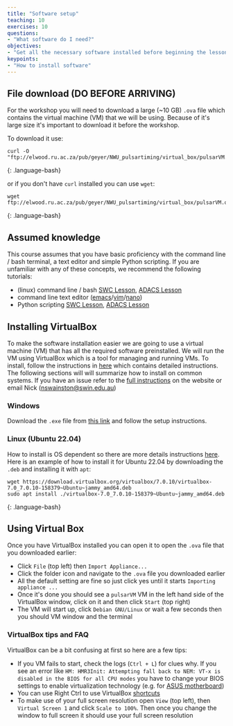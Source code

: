 ```yaml
---
title: "Software setup"
teaching: 10
exercises: 10
questions:
- "What software do I need?"
objectives:
- "Get all the necessary software installed before beginning the lessons"
keypoints:
- "How to install software"
---
```



## File download (DO BEFORE ARRIVING)

For the workshop you will need to download a large (~10 GB) `.ova` file which contains the virtual machine (VM) that we will be using.
Because of it's large size it's important to download it before the workshop.

To download it use:
```
curl -O  "ftp://elwood.ru.ac.za/pub/geyer/NWU_pulsartiming/virtual_box/pulsarVM.ova"
```
{: .language-bash}

or if you don't have `curl` installed you can use `wget`:
```
wget ftp://elwood.ru.ac.za/pub/geyer/NWU_pulsartiming/virtual_box/pulsarVM.ova
```
{: .language-bash}

## Assumed knowledge

This course assumes that you have basic proficiency with the command line / bash terminal, a text editor and simple Python scripting.
If you are unfamiliar with any of these concepts, we recommend the following tutorials:

- (linux) command line / bash [SWC Lesson](https://swcarpentry.github.io/shell-novice/), [ADACS Lesson](https://adacs.org.au/courses/introduction-to-bash/)
- command line text editor ([emacs](https://www.linuxfordevices.com/tutorials/linux/emacs-editor-tutorial)/[vim](https://www.tutorialspoint.com/vim/index.htm#)/[nano](https://www.linuxfordevices.com/tutorials/linux/nano-editor-in-linux))
- Python scripting [SWC Lesson](http://swcarpentry.github.io/python-novice-gapminder/), [ADACS Lesson](https://adacs.org.au/courses/introduction-to-python/)


## Installing VirtualBox

To make the software installation easier we are going to use a virtual machine (VM) that has all the required software preinstalled.
We will run the VM using VirtualBox which is a tool for managing and running VMs.
To install, follow the instructions in [here](https://www.virtualbox.org/wiki/Downloads) which contains detailed instructions.
The following sections will will summarize how to install on common systems.
If you have an issue refer to the [full instructions](https://www.virtualbox.org/wiki/Downloads) on the website or email Nick (nswainston@swin.edu.au)

### Windows

Download the `.exe` file from [this link](https://download.virtualbox.org/virtualbox/7.0.10/VirtualBox-7.0.10-158379-Win.exe) and follow the setup instructions.

### Linux (Ubuntu 22.04)

How to install is OS dependent so there are more details instructions [here](https://www.virtualbox.org/wiki/Linux_Downloads).
Here is an example of how to install it for Ubuntu 22.04 by downloading the `.deb` and installing it with `apt`:
```
wget https://download.virtualbox.org/virtualbox/7.0.10/virtualbox-7.0_7.0.10-158379~Ubuntu~jammy_amd64.deb
sudo apt install ./virtualbox-7.0_7.0.10-158379~Ubuntu~jammy_amd64.deb
```
{: .language-bash}


## Using Virtual Box

Once you have VirtualBox installed you can open it to open the `.ova` file that you downloaded earlier:
 - Click `File` (top left) then `Import Appliance...`
 - Click the folder icon and navigate to the `.ova` file you downloaded earlier
 - All the default setting are fine so just click yes until it starts `Importing appliance ...`
 - Once it's done you should see a `pulsarVM` VM in the left hand side of the VirtualBox window, click on it and then click `Start` (top right)
 - The VM will start up, click `Debian GNU/Linux` or wait a few seconds then you should VM window and the terminal


### VirtualBox tips and FAQ

VirtualBox can be a bit confusing at first so here are a few tips:

- If you VM fails to start, check the logs (`Ctrl + L`) for clues why.
If you see an error like `HM: HMR3Init: Attempting fall back to NEM: VT-x is disabled in the BIOS for all CPU modes`
you have to change your BIOS settings to enable virtualization technology (e.g. for [ASUS motherboard](https://www.asus.com/us/support/FAQ/1045141/))
- You can use Right Ctrl to use VirtualBox [shortcuts](https://defkey.com/oracle-vm-virtualbox-shortcuts#54716)
- To make use of your full screen resolution open `View` (top left), then `Virtual Screen 1` and click `Scale to 100%`.
Then once you change the window to full screen it should use your full screen resolution

